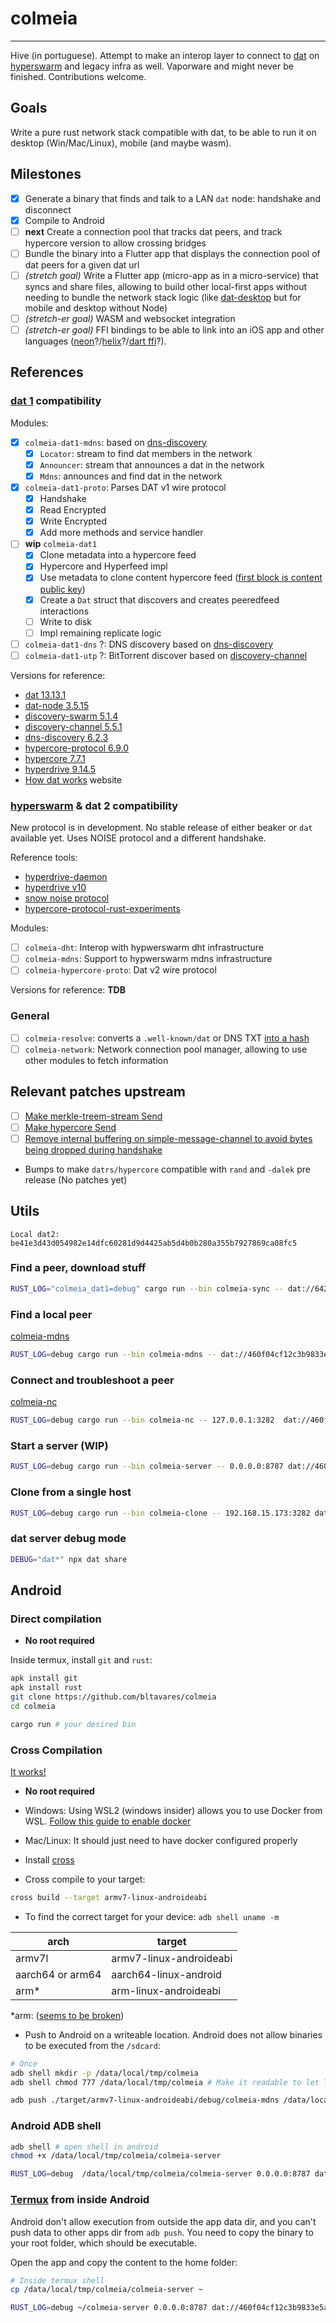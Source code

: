 # colmeia

----
Hive (in portuguese). Attempt to make an interop layer to connect to [dat](https://github.com/datrs/) on [hyperswarm](https://github.com/hyperswarm) and legacy infra as well. Vaporware and might never be finished. Contributions welcome.

## Goals

Write a pure rust network stack compatible with dat, to be able to run it on desktop (Win/Mac/Linux), mobile (and maybe wasm).

## Milestones

- [x] Generate a binary that finds and talk to a LAN `dat` node: handshake and disconnect
- [x] Compile to Android
- [ ] **next** Create a connection pool that tracks dat peers, and track hypercore version to allow crossing bridges
- [ ] Bundle the binary into a Flutter app that displays the connection pool of dat peers for a given dat url
- [ ] *(stretch goal)* Write a Flutter app (micro-app as in a  micro-service) that syncs and share files, allowing to build other local-first apps without needing to bundle the network stack logic (like [dat-desktop](https://github.com/dat-land/dat-desktop) but for mobile and desktop without Node)
- [ ] *(stretch-er goal)* WASM and websocket integration
- [ ] *(stretch-er goal)* FFI bindings to be able to link into an iOS app and other languages ([neon](https://neon-bindings.com/)?/[helix](https://usehelix.com/)?/[dart ffi](https://users.rust-lang.org/t/ffi-support-in-dart/32375)?).

## References

### [dat 1](https://github.com/datproject/dat/tree/v13.13.1) compatibility

Modules:

- [x] `colmeia-dat1-mdns`: based on [dns-discovery](https://github.com/mafintosh/dns-discovery)
  - [x] `Locator`: stream to find dat members in the network
  - [x] `Announcer`: stream that announces a dat in the network
  - [x] `Mdns`: announces and find dat in the network
- [x] `colmeia-dat1-proto`: Parses DAT v1 wire protocol
  - [x] Handshake
  - [x] Read Encrypted
  - [x] Write Encrypted
  - [x] Add more methods and service handler
- [ ] **wip** `colmeia-dat1`
  - [x] Clone metadata into a hypercore feed
  - [x] Hypercore and Hyperfeed impl
  - [x] Use metadata to clone content hypercore feed ([first block is content public key](https://github.com/mafintosh/hyperdrive/blob/v9/index.js#L893-L896))
  - [x] Create a `Dat` struct that discovers and creates peeredfeed interactions
  - [ ] Write to disk
  - [ ] Impl remaining replicate logic
- [ ] `colmeia-dat1-dns` ?: DNS discovery based on [dns-discovery](https://github.com/mafintosh/dns-discovery)
- [ ] `colmeia-dat1-utp` ?: BitTorrent discover based on [discovery-channel](https://github.com/maxogden/discovery-channel)

Versions for reference:

- [dat 13.13.1](https://github.com/datproject/dat/tree/v13.13.1)
- [dat-node 3.5.15](https://github.com/datproject/dat-node/tree/v3.5.15)
- [discovery-swarm 5.1.4](https://github.com/mafintosh/discovery-swarm/tree/v5.1.4)
- [discovery-channel 5.5.1](https://github.com/maxogden/discovery-channel/tree/v5.5.1)
- [dns-discovery 6.2.3](https://github.com/mafintosh/dns-discovery/tree/v6.2.3)
- [hypercore-protocol 6.9.0](https://github.com/mafintosh/hypercore-protocol/tree/v6.9.0)
- [hypercore 7.7.1](https://github.com/mafintosh/hypercore/tree/v7.7.1)
- [hyperdrive 9.14.5](https://github.com/mafintosh/hyperdrive/tree/v9.14.5)
- [How dat works](https://datprotocol.github.io/how-dat-works/) website

### [hyperswarm](https://github.com/hyperswarm) & dat 2 compatibility

New protocol is in development. No stable release of either beaker or `dat` available yet.
Uses NOISE protocol and a different handshake.

Reference tools:

- [hyperdrive-daemon](https://github.com/andrewosh/hyperdrive-daemon)
- [hyperdrive v10](https://github.com/mafintosh/hyperdrive)
- [snow noise protocol](https://snow.rs/)
- [hypercore-protocol-rust-experiments](https://github.com/Frando/hypercore-protocol-rust-experiments)

Modules:

- [ ] `colmeia-dht`: Interop with hypwerswarm dht infrastructure
- [ ] `colmeia-mdns`: Support to hypwerswarm mdns infrastructure
- [ ] `colmeia-hypercore-proto`: Dat v2 wire protocol

Versions for reference: **TDB**

### General

- [ ] `colmeia-resolve`: converts a `.well-known/dat`  or DNS TXT [into a hash](https://beakerbrowser.com/docs/guides/use-a-domain-name-with-dat)
- [ ] `colmeia-network`: Network connection pool manager, allowing to use other modules to fetch information

## Relevant patches upstream

- [ ] [Make merkle-treem-stream Send](https://github.com/datrs/merkle-tree-stream/pull/28)
- [ ] [Make hypercore Send](https://github.com/datrs/hypercore/pull/95)
- [ ] [Remove internal buffering on simple-message-channel to avoid bytes being dropped during handshake](https://github.com/datrs/simple-message-channels/pull/5)
- Bumps to make `datrs/hypercore` compatible with `rand` and `-dalek` pre release (No patches yet)

## Utils

```
Local dat2: be41e3d43d054982e14dfc60281d9d4425ab5d4b0b280a355b7927869ca08fc5
```

### Find a peer, download stuff

```sh
RUST_LOG="colmeia_dat1=debug" cargo run --bin colmeia-sync -- dat://642b2da5e4267635259152eb0b1c04416030a891acd65d6c942b8227b8cbabed
 ```


### Find a local peer

[colmeia-mdns](./src/bin/colmeia-mdns.rs)

```sh
RUST_LOG=debug cargo run --bin colmeia-mdns -- dat://460f04cf12c3b9833e5a0d3dd8eea05eab59dd8c1438a7454afe9630b9b4f8bd
```

### Connect and troubleshoot a peer

[colmeia-nc](./src/bin/colmeia-nc.rs)

```sh
RUST_LOG=debug cargo run --bin colmeia-nc -- 127.0.0.1:3282  dat://460f04cf12c3b9833e5a0d3dd8eea05eab59dd8c1438a7454afe9630b9b4f8bd
```

### Start a server (WIP)

```sh
RUST_LOG=debug cargo run --bin colmeia-server -- 0.0.0.0:8787 dat://460f04cf12c3b9833e5a0d3dd8eea05eab59dd8c1438a7454afe9630b9b4f8bd
```

### Clone from a single host

```sh
RUST_LOG=debug cargo run --bin colmeia-clone -- 192.168.15.173:3282 dat://6268b99fbacacea49c6bc3d4776b606db2aeadb3fa831342ba9f70d55c98929f
```

### dat server debug mode

```sh
DEBUG="dat*" npx dat share
```

## Android

### Direct compilation

- **No root required**

Inside termux, install `git` and `rust`:

```sh
apk install git
apk install rust
git clone https://github.com/bltavares/colmeia
cd colmeia

cargo run # your desired bin
```

### Cross Compilation

[It works!](https://twitter.com/bltavares/status/1221587189668163584)

- **No root required**
- Windows: Using WSL2 (windows insider) allows you to use Docker from WSL. [Follow this guide to enable docker](https://docs.docker.com/docker-for-windows/wsl-tech-preview/)
- Mac/Linux: It should just need to have docker configured properly

- Install [cross](https://github.com/rust-embedded/cross#installation)

- Cross compile to your target:

```sh
cross build --target armv7-linux-androideabi
```

- To find the correct target for your device: `adb shell uname -m`

| arch             | target                  |
|------------------|-------------------------|
| armv7l           | armv7-linux-androideabi |
| aarch64 or arm64 | aarch64-linux-android   |
| arm*             | arm-linux-androideabi   |

*arm: ([seems to be broken](https://internals.rust-lang.org/t/what-is-the-current-status-of-arm-linux-androideabi/4507/7))

- Push to Android on a writeable location. Android does not allow binaries to be executed from the `/sdcard`:

```sh
# Once
adb shell mkdir -p /data/local/tmp/colmeia
adb shell chmod 777 /data/local/tmp/colmeia # Make it readable to let Termux read it as well

adb push ./target/armv7-linux-androideabi/debug/colmeia-mdns /data/local/tmp/colmeia
```

### Android ADB shell

```sh
adb shell # open shell in android
chmod +x /data/local/tmp/colmeia/colmeia-server

RUST_LOG=debug  /data/local/tmp/colmeia/colmeia-server 0.0.0.0:8787 dat://460f04cf12c3b9833e5a0d3dd8eea05eab59dd8c1438a7454afe9630b9b4f8bd
```

### [Termux](https://termux.com/) from inside Android

Android don't allow execution from outside the app data dir, and you can't push data to other apps dir from `adb push`. You need to copy the binary to your root folder, which should be executable.

Open the app and copy the content to the home folder:

```sh
# Inside termux shell
cp /data/local/tmp/colmeia/colmeia-server ~

RUST_LOG=debug ~/colmeia-server 0.0.0.0:8787 dat://460f04cf12c3b9833e5a0d3dd8eea05eab59dd8c1438a7454afe9630b9b4f8bd
```
